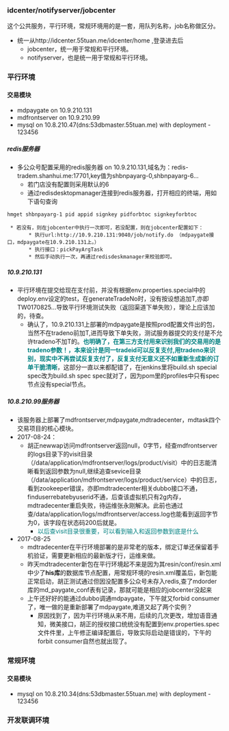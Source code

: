 ### idcenter/notifyserver/jobcenter

这个公共服务，平行环境，常规环境用的是一套，用队列名称，job名称做区分。

* 统一从http://idcenter.55tuan.me/idcenter/home ,登录进去后
    * jobcenter，统一用于常规和平行环境。
    * notifyserver，也是统一用于常规和平行环境。

### 平行环境

#### 交易模块

* mdpaygate on 10.9.210.131
* mdfrontserver on 10.9.210.99
* mysql on 10.8.210.47(dns:53dbmaster.55tuan.me) with deployment - 123456

##### redis服务器

* 多公众号配置采用的redis服务器 on 10.9.210.131,域名为：redis-tradem.shanhui.me:17701,key值为shbnpayarg-0,shbnpayarg-6...
    * 若门店没有配置则采用默认的6
    * 通过redisdesktopmanager连接到redis服务器，打开相应的终端，用如下语句查询
```
hmget shbnpayarg-1 pid appid signkey pidforbtoc signkeyforbtoc
```
     * 若没有，则在jobcenter中执行一次即可，若没配置，则在jobcenter配置如下：
           * 执行url:http://10.9.210.131:9040/job/notify.do （mdpaygate接口，mdpaygate在10.9.210.131上。）
           * 执行接口：pickPayArgTask
           * 然后手动执行一次，再通过redisdeskmanager来校验即可。

##### 10.9.210.131

* 平行环境在提交给现在支付前，并没有根据env.properties.special中的deploy.env设定的test，在generateTradeNo时，没有按设想追加T,亦即TW0170825...导致平行环境测试失败（返回渠道下单失败），理论上应该加的，待查。
    * 确认了，10.9.210.131上部署的mdpaygate是按照prod配置文件出的包，当然不在tradeno前加T,进而导致下单失败，测试服务器提交的支付是不允许tradeno不加T的。<font color=Teal>**也明确了，在第三方支付用来识别我们的交易用的是tradeno参数！，本来设计是同一tradeid可以反复支付,用tradeno来识别，现实中不再尝试反复支付了，反复支付无意义还不如重新生成新的订单干脆清晰**</font>，这部分一直以来都配错了，在jenkins里将build.sh special spec改为build.sh spec spec就对了，因为pom里的profiles中只有spec节点没有special节点。

##### 10.8.210.99服务器

* 该服务器上部署了mdfrontserver,mdpaygate,mdtradecenter，mdtask四个交易项目的核心模块。
* 2017-08-24：
    * 胡正newwap访问mdfrontserver返回null，0字节，经查mdfrontserver的logs目录下的visit目录（/data/application/mdfrontserver/logs/product/visit）中的日志能清晰看到返回参数为null,继续追查sevice目录（/data/application/mdfrontserver/logs/product/service）中的日志，看到zookeeper错误，亦即mdtradecenter相关dubbo接口不通，finduserrebatebyuserid不通，后查该虚拟机只有2g内存，mdtradecenter重启失败，待运维张永刚解决。此前也通过查/data/application/logs/mdfrontserver/access.log也能看到返回字节为0，该字段在状态码200后就是。
        * <font color=Teal>以后查visit目录很重要，可以看到输入和返回参数到底是什么</font>
* 2017-08-25
    * mdtradecenter在平行环境部署的是非常老的版本，绑定订单还保留着手机验证，需要更新相应的最新版才行，运维来做。
    * 昨天mdtradecenter新包在平行环境起不来是因为其resin/conf/resin.xml中少了**his库**的数据库节点配置，用常规环境的resin.xml覆盖后，新包能正常启动，胡正测试通过但因没配置多公众号未存入redis,查了mdorder库的md_paygate_conf表有记录，那就可能是相应的jobcenter没起来
    * 上午还好好的能通过dubbo调通mdpaygate，下午就又forbid consumer了，唯一做的是重新部署了mdpaygate,难道又起了两个实例？
      * 原因找到了，因为平行环境从来不用，后续的几次更改，增加语音通知，微美接口，胡正的授权接口统统没有配置到env.properties.spec文件件里，上午修正编译配置后，导致实际启动是错误的，下午的forbit consumer自然也就出现了。

### 常规环境

#### 交易模块

* mysql on 10.8.210.34(dns:53dbmaster.55tuan.me) with deployment - 123456

### 开发联调环境

